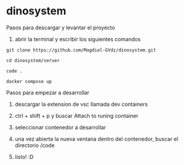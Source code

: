 # dinosystem

Pasos para descargar y levantar el proyecto

1. abrir la terminal y escribir los siguientes comandos

```
git clone https://github.com/Magdiel-GVdz/dinosystem.git
```
```
cd dinosystem/server
```
```
code .
```
```
docker compose up
```
Pasos para empezar a desarrollar

1. descargar la extension de vsc llamada dev containers

2. ctrl + shift + p y buscar Attach to runing container

3. seleccionar contenedor a desarrollar

4. una vez abierta la nueva ventana dentro del contenedor, buscar el directorio /code

5. listo! :D